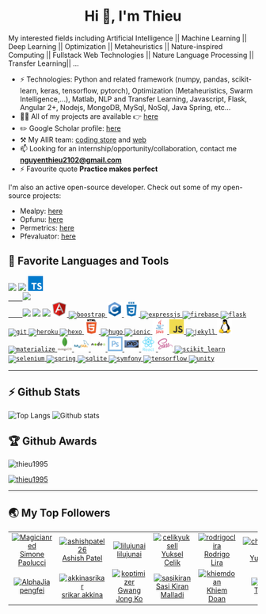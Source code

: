 <h1 align="center">Hi 👋, I'm Thieu</h1>

<!-- <h3> Quick notification </h3>
facebook just blocked my account without any reason (2/2/2021). So I have deleted this app and twitter permanently
 from my phone. You can connect with me via email, free speech social apps like gab and mewe or more secure
  (distributed chat) app matrix, diaspora and solid. (solid is still under development but I really love their ideas
   about the distributed app) Let's think about it "one day you wake up and your account is blocked. What do you gonna do?" <br/> <br/>

[![gab badge](https://img.shields.io/badge/gab-thieu1995-%23FF0000?style=flat&logo=gab)](https://gab.com/thieu1995)
[![mewe badge](https://img.shields.io/badge/mewe-thieu1995-%23FF0000?style=flat&logo=mewe)](https://mewe.com/i/thieu1995)
[![matrix badge](https://img.shields.io/badge/matrix-thieu1995-%23FF0000?style=flat&logo=matrix)](https://matrix.to/#/@thieu1995:matrix.org)
[![dev.to badge](https://img.shields.io/badge/linkedin-thieu1995-%230177B5?style=flat&logo=linkedin)](https://www.linkedin.com/in/thieu1995)
[![diaspora badge](https://img.shields.io/badge/diaspora-thieu1995-%23E4415F?style=flat&logo=diaspora&logoColor=white)](https://diasp.org/people/0c159a90472601392d227085c2fdcc0b)
[![solid badge](https://img.shields.io/badge/solid-thieu1995-%231FA1F1?style=flat&logo=solid&logoColor=white)](https://thieu1995.solidcommunity.net/) -->


My interested fields including Artificial Intelligence || Machine Learning || Deep Learning || Optimization || Metaheuristics || Nature-inspired Computing || Fullstack Web Technologies || Nature Language Processing || Transfer Learning|| ...
- ⚡️ Technologies: Python and related framework (numpy, pandas, scikit-learn, keras, tensorflow, pytorch), Optimization (Metaheuristics, Swarm Intelligence,...), Matlab, NLP and Transfer Learning, Javascript, Flask, Angular 2+, Nodejs, MongoDB, MySql, NoSql, Java Spring, etc...
- 👨‍💻 All of my projects are available 👉  [here](https://github.com/thieu1995?tab=repositories)
- ✏️ Google Scholar profile: [here](https://scholar.google.com/citations?user=nsTbdhgAAAAJ&hl=en)
- ⚒️ My AIIR team: [coding store](https://github.com/aiir-team) and [web](https://aiir-team.github.io/)
- 📫 Looking for an internship/opportunity/collaboration, contact me **nguyenthieu2102@gmail.com**
- ⚡ Favourite quote **Practice makes perfect**

I'm also an active open-source developer. Check out some of my open-source projects:
- Mealpy: [here](https://github.com/thieu1995/mealpy)
- Opfunu: [here](https://github.com/thieu1995/opfunu)
- Permetrics: [here](https://github.com/thieu1995/permetrics)
- Pfevaluator: [here](https://github.com/thieu1995/pfevaluator) 


## :wrench: Favorite Languages and Tools

<a href="https://www.python.org/" target="_blank">
    <code><img height="30" src="https://www.python.org/static/apple-touch-icon-precomposed.png"></code></a>
<a href="https://numpy.org/" target="_blank">
	<code><img height="30" src="https://upload.wikimedia.org/wikipedia/commons/1/1a/NumPy_logo.svg"></code></a>
<a href="https://www.typescriptlang.org/" target="_blank">
    <code><img height="30" src="https://raw.githubusercontent.com/github/explore/master/topics/typescript/typescript.png"></code></a>
<a href="https://www.jetbrains.com/pycharm/" target="_blank"><code>
    <img height="30" src="https://upload.wikimedia.org/wikipedia/commons/1/1d/PyCharm_Icon.svg"></code></a>
<a href="https://keras.io/" target="_blank"><code>
    <img height="30" src="https://upload.wikimedia.org/wikipedia/commons/c/c9/Keras_Logo.jpg"></code></a>
<a href="https://pytorch.org/" target="_blank">
    <code><img height="30" src="https://github.com/pytorch/pytorch/blob/master/docs/source/_static/img/pytorch-logo-dark.svg"></code></a>
<a href="https://www.gnu.org/software/octave/index" target="_blank">
    <code><img height="30" src="https://icons.iconarchive.com/icons/papirus-team/papirus-apps/512/octave-icon.png"></code></a>

<a href="https://angular.io" target="_blank">
    <code><img height="30" src="https://github.com/devicons/devicon/blob/master/icons/angularjs/angularjs-original.svg" alt="angularjs"></code>
</a>

<a href="https://getbootstrap.com" target="_blank">
    <code><img height="30" src="https://upload.wikimedia.org/wikipedia/commons/b/b2/Bootstrap_logo.svg" alt="boostrap"></code>
</a>

<a href="https://www.cprogramming.com/" target="_blank">
    <code><img height="30" src="https://github.com/devicons/devicon/blob/master/icons/c/c-original.svg" alt="C"></code>
</a>

<a href="https://www.w3schools.com/css/" target="_blank">
    <code><img height="30" src="https://github.com/devicons/devicon/blob/master/icons/css3/css3-plain-wordmark.svg" alt="css3"></code>
</a>

<a href="https://expressjs.com" target="_blank">
    <code><img height="30" src="https://upload.wikimedia.org/wikipedia/commons/6/64/Expressjs.png" alt="expressjs"></code>
</a>

<a href="https://firebase.google.com/" target="_blank">
    <code><img height="30" src="https://www.vectorlogo.zone/logos/firebase/firebase-icon.svg" alt="firebase"></code>
</a>

<a href="https://flask.palletsprojects.com/" target="_blank">
    <code><img height="30" src="https://www.vectorlogo.zone/logos/pocoo_flask/pocoo_flask-icon.svg" alt="flask"></code>
</a>

<a href="https://git-scm.com/" target="_blank">
    <code><img height="30" src="https://www.vectorlogo.zone/logos/git-scm/git-scm-icon.svg" alt="git"></code>
</a>

<a href="https://heroku.com" target="_blank">
    <code><img height="30" src="https://www.vectorlogo.zone/logos/heroku/heroku-icon.svg" alt="heroku"></code>
</a>

<a href="hexo.io/" target="_blank">
    <code><img height="30" src="https://www.vectorlogo.zone/logos/hexoio/hexoio-icon.svg" alt="hexo"></code>
</a>

<a href="https://www.w3.org/html/" target="_blank">
    <code><img height="30" src="https://github.com/devicons/devicon/blob/master/icons/html5/html5-original-wordmark.svg" alt="html5"></code>
</a>

<a href="https://gohugo.io/" target="_blank">
    <code><img height="30" src="https://api.iconify.design/logos-hugo.svg" alt="hugo"></code>
</a>

<a href="https://ionicframework.com" target="_blank">
    <code><img height="30" src="https://upload.wikimedia.org/wikipedia/commons/d/d1/Ionic_Logo.svg" alt="ionic"></code>
</a>

<a href="https://www.java.com" target="_blank">
    <code><img height="30" src="https://github.com/devicons/devicon/blob/master/icons/java/java-original-wordmark.svg" alt="java"></code>
</a>

<a href="https://developer.mozilla.org/en-US/docs/Web/JavaScript" target="_blank">
    <code><img height="30" src="https://github.com/devicons/devicon/blob/master/icons/javascript/javascript-original.svg" alt="javascript"></code>
</a>

<a href="https://jekyllrb.com/" target="_blank">
    <code><img height="30" src="https://www.vectorlogo.zone/logos/jekyllrb/jekyllrb-icon.svg" alt="jekyll"></code>
</a>

<a href="https://www.linux.org/" target="_blank">
    <code><img height="30" src="https://github.com/devicons/devicon/blob/master/icons/linux/linux-original.svg" alt="linux"></code>
</a>

<a href="https://materializecss.com/" target="_blank">
    <code><img height="30" src="https://raw.githubusercontent.com/prplx/svg-logos/5585531d45d294869c4eaab4d7cf2e9c167710a9/svg/materialize.svg" alt="materialize"></code>
</a>

<a href="https://www.mongodb.com/" target="_blank">
    <code><img height="30" src="https://github.com/devicons/devicon/blob/master/icons/mongodb/mongodb-original-wordmark.svg" alt="mongodb"></code>
</a>

<a href="https://www.mysql.com/" target="_blank">
    <code><img height="30" src="https://github.com/devicons/devicon/blob/master/icons/mysql/mysql-original-wordmark.svg" alt="mysql"></code>
</a>

<a href="https://nodejs.org" target="_blank">
    <code><img height="30" src="https://github.com/devicons/devicon/blob/master/icons/nodejs/nodejs-original-wordmark.svg" alt="nodejs"></code>
</a>

<a href="https://www.photoshop.com/en" target="_blank">
    <code><img height="30" src="https://github.com/devicons/devicon/blob/master/icons/photoshop/photoshop-line.svg" alt="photoshop"></code>
</a>

<a href="https://www.php.net" target="_blank">
    <code><img height="30" src="https://github.com/devicons/devicon/blob/master/icons/php/php-original.svg" alt="php"></code>
</a>

<a href="https://reactjs.org/" target="_blank">
    <code><img height="30" src="https://github.com/devicons/devicon/blob/master/icons/react/react-original-wordmark.svg" alt="react"></code>
</a>

<a href="https://sass-lang.com" target="_blank">
    <code><img height="30" src="https://github.com/devicons/devicon/blob/master/icons/sass/sass-original.svg" alt="sass"></code>
</a>


<a href="https://scikit-learn.org/" target="_blank">
    <code><img height="30" src="https://upload.wikimedia.org/wikipedia/commons/0/05/Scikit_learn_logo_small.svg" alt="scikit_learn"></code>
</a>

<a href="https://www.selenium.dev" target="_blank">
    <code><img height="30" src="https://raw.githubusercontent.com/detain/svg-logos/780f25886640cef088af994181646db2f6b1a3f8/svg/selenium-logo.svg" alt="selenium"></code>
</a>

<a href="https://spring.io/" target="_blank">
    <code><img height="30" src="https://www.vectorlogo.zone/logos/springio/springio-icon.svg" alt="spring"></code>
</a>


<a href="https://www.sqlite.org/" target="_blank">
    <code><img height="30" src="https://www.vectorlogo.zone/logos/sqlite/sqlite-icon.svg" alt="sqlite"></code>
</a>

<a href="https://symfony.com" target="_blank">
    <code><img height="30" src="https://symfony.com/logos/symfony_black_03.svg" alt="symfony"></code>
</a>

<a href="https://www.tensorflow.org" target="_blank">
    <code><img height="30" src="https://www.vectorlogo.zone/logos/tensorflow/tensorflow-icon.svg" alt="tensorflow"></code>
</a>

<a href="https://unity.com/" target="_blank">
    <code><img height="30" src="https://www.vectorlogo.zone/logos/unity3d/unity3d-icon.svg" alt="unity"></code>
</a>


---

## :zap: Github Stats

![Top Langs](https://github-readme-stats.vercel.app/api/top-langs/?username=thieu1995&theme=cobalt&langs_count=10&layout=compact) 
![Github stats](https://github-readme-stats.vercel.app/api?username=thieu1995&theme=calm&show_icons=true&count_private=true)


## :trophy: Github Awards

<p align="left"> <img src="https://komarev.com/ghpvc/?username=thieu1995&label=Profile%20views&color=0e75b6&style=flat" alt="thieu1995" /> </p>
<p align="left"> 
	<a href="https://github.com/ryo-ma/github-profile-trophy">
	<img src="https://github-profile-trophy.vercel.app/?username=thieu1995&theme=chalk&margin-w=15" alt="thieu1995" />
	</a> 
</p>
 

---

## :earth_asia: My Top Followers

<!--START_SECTION:top-followers-->
<table>
  <tr>
    <td align="center">
      <a href="https://github.com/Magicianred">
        <img src="https://avatars2.githubusercontent.com/u/4624113" width="100px;" alt="Magicianred"/>
      </a>
      <br />
      <a href="https://github.com/Magicianred">Simone Paolucci</a>
    </td>
    <td align="center">
      <a href="https://github.com/ashishpatel26">
        <img src="https://avatars2.githubusercontent.com/u/3095771" width="100px;" alt="ashishpatel26"/>
      </a>
      <br />
      <a href="https://github.com/ashishpatel26">Ashish Patel</a>
    </td>
    <td align="center">
      <a href="https://github.com/lilujunai">
        <img src="https://avatars2.githubusercontent.com/u/45548574" width="100px;" alt="lilujunai"/>
      </a>
      <br />
      <a href="https://github.com/lilujunai">lilujunai</a>
    </td>
    <td align="center">
      <a href="https://github.com/celikyuksell">
        <img src="https://avatars2.githubusercontent.com/u/10351936" width="100px;" alt="celikyuksell"/>
      </a>
      <br />
      <a href="https://github.com/celikyuksell">Yuksel Celik</a>
    </td>
    <td align="center">
      <a href="https://github.com/rodrigoclira">
        <img src="https://avatars2.githubusercontent.com/u/276077" width="100px;" alt="rodrigoclira"/>
      </a>
      <br />
      <a href="https://github.com/rodrigoclira">Rodrigo Lira</a>
    </td>
    <td align="center">
      <a href="https://github.com/chenyuxiang0425">
        <img src="https://avatars2.githubusercontent.com/u/43312224" width="100px;" alt="chenyuxiang0425"/>
      </a>
      <br />
      <a href="https://github.com/chenyuxiang0425">Yuxiang Chen</a>
    </td>
    <td align="center">
      <a href="https://github.com/jeongwhanchoi">
        <img src="https://avatars2.githubusercontent.com/u/29731173" width="100px;" alt="jeongwhanchoi"/>
      </a>
      <br />
      <a href="https://github.com/jeongwhanchoi">Jeongwhan Choi</a>
    </td>
  </tr>
  <tr>
    <td align="center">
      <a href="https://github.com/AlphaJia">
        <img src="https://avatars2.githubusercontent.com/u/22952410" width="100px;" alt="AlphaJia"/>
      </a>
      <br />
      <a href="https://github.com/AlphaJia">pengfei</a>
    </td>
    <td align="center">
      <a href="https://github.com/akkinasrikar">
        <img src="https://avatars2.githubusercontent.com/u/51265375" width="100px;" alt="akkinasrikar"/>
      </a>
      <br />
      <a href="https://github.com/akkinasrikar">srikar akkina</a>
    </td>
    <td align="center">
      <a href="https://github.com/koptimizer">
        <img src="https://avatars2.githubusercontent.com/u/29548128" width="100px;" alt="koptimizer"/>
      </a>
      <br />
      <a href="https://github.com/koptimizer">Gwang Jong Ko</a>
    </td>
    <td align="center">
      <a href="https://github.com/sasikiran">
        <img src="https://avatars2.githubusercontent.com/u/1332828" width="100px;" alt="sasikiran"/>
      </a>
      <br />
      <a href="https://github.com/sasikiran">Sasi Kiran Malladi</a>
    </td>
    <td align="center">
      <a href="https://github.com/khiemdoan">
        <img src="https://avatars2.githubusercontent.com/u/15646249" width="100px;" alt="khiemdoan"/>
      </a>
      <br />
      <a href="https://github.com/khiemdoan">Khiem Doan</a>
    </td>
    <td align="center">
      <a href="https://github.com/ThanThoai">
        <img src="https://avatars2.githubusercontent.com/u/32336879" width="100px;" alt="ThanThoai"/>
      </a>
      <br />
      <a href="https://github.com/ThanThoai">Thần Thoại</a>
    </td>
    <td align="center">
      <a href="https://github.com/trandinhhieu1989">
        <img src="https://avatars2.githubusercontent.com/u/18136249" width="100px;" alt="trandinhhieu1989"/>
      </a>
      <br />
      <a href="https://github.com/trandinhhieu1989">TRAN DINH HIEU</a>
    </td>
  </tr>
</table>
<!--END_SECTION:top-followers-->




